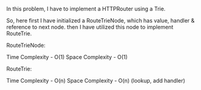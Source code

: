 In this problem, I have to implement a HTTPRouter using a Trie.

So, here first I have initialized a RouteTrieNode, which has value, handler & reference to next node.
then I have utilized this node to implement RouteTrie.

RouteTrieNode:

Time Complexity - O(1)
Space Complexity - O(1)

RouteTrie:

Time Complexity - O(n)
Space Complexity - O(n) (lookup, add handler)
